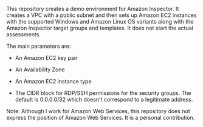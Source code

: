 This repository creates a demo environment for Amazon Inspector.  It creates
a VPC with a public subnet and then sets up Amazon EC2 instances with the
supported Windows and Amazon Linux OS variants along with the Amazon
Inspector target groups and templates.  It does not start the actual
assessments.

The main parameters are:

* An Amazon EC2 key pair

* An Availability Zone

* An Amazon EC2 instance type

* The CIDR block for RDP/SSH permissions for the security groups.  The default is 0.0.0.0/32 which doesn't correspond to a legitimate address.

Note: Although I work for Amazon Web Services, this repository does not express
the position of Amazon Web Services. It is a personal contribution.
